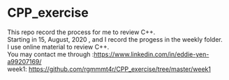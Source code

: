 # CPP_exercise
 This repo record the process for me to review C++.  
 Starting in  15, August, 2020 , and I record the progess in the weekly folder.  
 I use online material to review C++.  
 You may contact me through :https://www.linkedin.com/in/eddie-yen-a99207169/  
 week1: https://github.com/rgmmmt4r/CPP_exercise/tree/master/week1  


